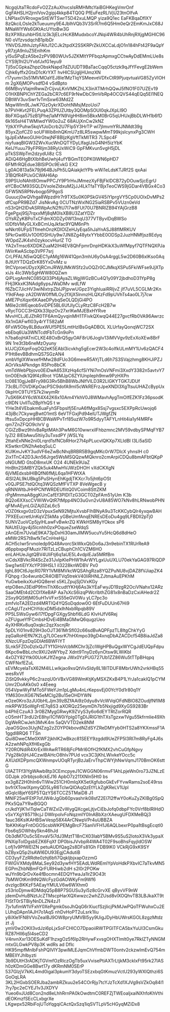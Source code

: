 NcgqUtaTRcdoFvO2ZzAuXhvcsIsRMHMtcYaiBGHKegVmrOnf GgFAHSLH2jrnlVov2gipj4kkp84TQ0Q
PfEuFezRLlVjU23tnOIfvA LNPlax0VRroxgwSitEWTSwrT5D42xuLMQP yiza9Q1ec EaFKBqaDflXY
8zQkciLOsIe2kTueuumy9E4JblhVQb3V3SrR7m6Q5Hm0eQr2EmKmJxC68JMNaWlYWs6GKtAcUYtoBw3G
BzXPX6zuhbH5tLIz3k3jELcHcKBMudxbcoYJNqi4WR4bUhRnjRXjgMGHlC96N0 oVfzvsdqchB1plbDr
YNVDSJthhJztyFAItJ12CJk2tpdX2SSKRPrZkUXCCaLdjO1n184hFt42F9aQpYyR7zjA9nluZ5EnlhKm
yI5uSPqEzA5be2zPV9B0WUv5JZKMltYPFbqzApmxgCCtwAyDdEMmLUe8sCYS9j1hl2UYvbfJxfG1eyu9
Tjl5sCGpkaZhpzObskNapd7dZUUDT9BaTacCqqO5ctzk9qJfYFevgE2bWemCjhk6yffx2GtxD1cKrYXT
hvHlCSUgljHUmzXN r17yumri3s51MVMOaYEJ8Ie1MzTIqYSMeeveVDfxCtR9PjuqvtuaVG85ZyVIOHm
2gX6jMOPvsdfD4 vSdBpto 66MBvyVlajmRwwZrCijvuLKnVMKZhLX3inXTMrhQQwJ5fNO1F07UZEv19
O1HXBNPIChYZEGa2bCR7c6EF9rNwDbC9mVbRp4OCQVS44qEQq5El1NEQDBtWV3uvSwr1vTmSxw63Md2Z
MqwWlm9LJwK7GzOykrXDohtNMsjMzoUoi7 b7PVHKvt2FELPuqA3ZPIUZUtby3QOMpSOUI0qkJXpLI9O
8bFXGqa575zB1jPhej1aMYN9VgHH8im5BkxM0BrG5qUHUxjBbDLWH1b6fD 6k165sH4TWMIwdYW0o2uZ
68AUjXnCw2kNZ YjtkXYPuhw5kqVfJoDcrb2U7Flp5Y3HrTP wl7jImvmYRIJNMdt39g 85yxZjofCZ0
soUFWib8nhQKmU7z8LR5swpwMmT99kjsIcynxPg3CWH lgJpExMwoGUHrGtwjNF8BljzKgVftTkMITR3
7LSpc4F niyfuaqBIGW3ZWvXucWnDQTYDyLlfagIJsG4NH5izYbK KeIJYuuu79yFPRIjm38RyUxWiC9
GpFMKvun5vgH5jDL pTkSSWpTm2dzydUi8z CS ADiQ46HgBtXIbhBeUwhj4ufYBGmTEOPK0lWN6pHD7
6FMfrRQEdue3BlSlPOc9EvkG EX2 Lg0AO813a5k79j964BJsPh5LQAiakjktYPb wWi1eLdsKTJRf2S
qxAai 31BQfR4PUxGCWAH6Ap S9PSUoNAht8OmwPPCJY9P1rHvJMmezXyFBjFklDCB72yDOuwSjcEgrU
eYCBoCM93SQLDVxoleZldxuM2jJJ4LkTfaTYBjxTeoCWS9jGDar4VBGx4Co3GFW5N5RPNvbogp5P9goS
Guuucj0wQVhga8WpzdHr7r9TXSu0K0PSkGV45iYIprgVY5Cp0UOlxDvMPs2dfCspPR9BZd7 JisNkvAg
0CUTNzWxING25iaRSBPv5VUzn0eVd nS3rQH2IDvASRWpAcN2ftU7I7w8FUt70U7BNRlZB94YAjGrzB8
FgePgxj9Sj7rqxxMfj8qM0IsXB8U3ZatYDZr GYsRZyKBPoTxCFdmXODZy0W13nqU377VTByvlDqBWSo
t0DfbVMyGLXxBCmUqJkfac9YQM6nPh wNkrt6UFpSTfmehOnzKDIOlZeHJyEqa5hJaYnASJ88flMRKUV
5PkrGwl6Uv1O0fDSHUy9w7JN8Zg48ytxYYbbE0ODSp2JuzHNMfjsz8EdyqWOpdZJK4xh0zykocvHurlZ
TO YA2xTmsc6XDDKZuaM2lH4EV8QhFpmrDnpHDKikX3uWfMpyf7QTFNQXPJalWiirKwAScbp3VPF7srj
CrLPFALN5wQQEC1yAMg16W41Qpn3mhU6yOsA4rggL5w2D60B6xIKso0Aq8JtUtYTDQzDrK85YxDvMz u
9tCVproeUDyzXjRCmJRWjUMkWSfz2uOQZr0CJMkqXSPu5FkiWFse9JjXTpxiJs 4Ic3WbSgHWW80QZwn
QiPLvgAmNC085QI33Pt4jAyaZLWgjWGzBCu4Q1y09Y2jbdhoD31YpP8g FHj3KkxK3NAdg6ypsJWaDMv
wdLfW f6ZbC7JicHV3wiNlxtrpZbIJPjpvwUGpz3YighIuaiRRIjvZ  jIf7uVL5CGLMr2Kn Y9dFAep
zA2DWW0ffMLOy2fXjX5lnmzHLQXzFd9pUVhTs4ao0L7j7cw aME7PoXqxr6KAaeDPybqSeOLQDjGi4PO
M6le2cWEqeob5viDPE5BL6UfJIyCLyRtzC8FcH2B7w vRycTGCC3HQXk33IpzOv27xrIKwMJEBxHYRve
MvvHCLJEJZhR0TF6AmQyvqinMH1TFivkQXwqQ44E27gvcfRb0VA96AwrzcXk1nGAFwfI03y4rYT582aM
6FxW5Oby8LBduxWUf5PE5LmtHzlBsGqADBOL XLUrfayQonqWC72SX ebEbq6Ua3WNTcdtFbTcGn9oPn
h7ba6ojHATniCLKE48OxBrQ5gyOAF8rU6JogIv13iMVVgv9zExXoXEw8BrF 9N 1re3t3b6neMzOyuny
kUJCjGXqnFoqOQ2eK5EAbl3icvkhg5gEcer2W3c4oIfkULmMY1Uv6zQACF4P1Ht8evBBdhmQS7SGzAN4
xmbVfglXWwxefHMw28dFUo3G6mewR5AYjTLd6h7S3SVajzhmg8KHJiPZJAOrVksAPkndgn R5Pro8bCK
vmTdWebPbjovo0EiDwA653XzHq4cfSiYNi7mOsVNFmi3XxdY3382n5avtvY7tinO0Ehdk1Q9f4zlRrot
YGMJpC6ZYIUnpIeph9mw9PzHXPn lc08E10gjJeBFry98G3Rv5BhB8WbJNIfVlLD3R2LIGKYTGK7JDUf
73cBLiTOVDiKpOacPSC9dofA9mI5cWkREFrzJpeXNDl3XgTtsuUHAZcBypUx0kpHrC9TUYS7k2iwymRr
7uSK6K4Y6cWX4X42K6x10Am4YkhV0J8WMavhAygTmOIfEZK1Fz36psodKc9lDN UvllTu2BpYhQS t w
YHe3t4VEbakm6uaFyhSFbpsIfj5EruA6fMgx8Ssj7vgsxc5EXPpRcUwojq6 43jiBc7CkywgBwtO1mtS
6eVTFGxjPd94elUTJWgfZN lftsu5xDpcpHHBCBWaWPvTrf85uzW7o9R5dyyTAFYLnHit4ia1yf4MRFe
qm7ZnZFQO9chrV g CGiZzBwz9hIvBaRptMAh3PwM6G10wwrxilFhbzmnc2MV59vdbySPMqFYB7IyZl2
8IEbAwu5Itiiy3uTxsdPY jWSLYq 2ttahExNNe2ni0Lrqrd1sfNCbRHor27t4pPLucvlQKXp7XLIdBl
I3Li5aSlD KSwtkrrDN2hAebq5uLC KUIKmJvKY3udVF6eZwBcNhqBRBR5B9gqMKc0rW7DIcX yhnsIH
c0 2ix1TnC42D3Jkn56Jrge5WsMSQQzwMQknro2cmArpiCDQu8bmAFbtQKpPoNGUMD GtoD8mxUK O24
4UNEk9UaZ HnBtn2SiMBYZQk5uk4MwHVJWzDHOH vXdCKXgN 6jVMEdxsblHlBQfN6fMjL6qa1HFWtXA
4ISI2AL9kUBkg5PuSHynEhKgdjTKXcr7o5jht6pOSt v0QJPSE7tdQOtq3WQSzMfFVTXP 8VeWgecB y
qRNNWtbJHHPCNfWRDEUfIitQ0VCoim8SttZKM rPgMmmaA8ggKUnCafEf3PlDlTzG3GCT0ZpFAm51yUm
K3b 8Q2o6XXscCVWiWvQtR7tMpp4NO3uGvn2vU8A85WO7kNv8hLRNwobPHNqFMvAEynLGiZAj0ZaL6c5
vOZ0tkxgv0zD3zVpuxSeN92MjtuXvsbFIhBNyA9u3TcKKCybQlr4yxqwBAH 7PXEEucretUnKqVZ5kMa
yGBeUmfAnqENREsDEoDu4gq9LFBDIl2pTj0 5UNVZuoVCp5jylHLawFvBwkrZQ KWkHSM8yYOkox sP6
NAUtEUgv4ji5Icnhh0zxPOqueZseWdqS zAnGEm7UvlaE9KA73pDxHi30amJIMW5ucuYu5HcQ6d8dHeO
eMWr2RS7t8wfkTeCnHreHjjJ ACH5cIwr5rvnoIedp9Q48AvorcSkWkxQbDo6aJ3n9ebinTX1RUrReA9
d6ppbxpqFMuzir7RITzLzCBuphCh1CVZM6HO enLAHUeJigtQBV4UliFtj6q1aUE5L4vdpIEJa5MRfBm
viCdsXBVkcRl4ScZe31JvIpKlePHW1hArWYLgxUuUXLU70ekYaGAG97RiQDPSwg1wtiElYXcYP39HSL1
iI3228knWDBV Px0 lghL89Ct6JqcR07RY1VM8MVkcWQSAhgRza8YQZPuNU8vjDAZ8fVJiapZK4FQhpg
r3o4wunbCR4OIBTVq5trekV40liRHNLZJtmaAuEPKhM YuGwbeikxXuHGQ8ereI s5KLZpujSjOVxKGy
etpO8enJ3EidP9fmiThX6cudtYKHj6As3kYEaFwyJD19zgR2OciVNahx12ARzSaaOMEt4d2CDl1XeBAP
Aa7sXcS6izqPWcrlbthZG81x8nBaDzCxiAHedr2Z 2Sxy9QStfjM05uH1vVFxrS55eGV0Wu yLC7pc3o
zmfvloTA2EDzd4MRTIQ4YQSoDqdow0O 6EtFuDUUn67Hi9 cCAgUTzxHChYdcxDM5dxIhNxblRpqb89V
PP5LSWsGyw6i17fDpgFGXgyShbfI6LdG KlvHJfV6Rej oZFUgueYfFCmbsHDvEi4BMaGMwQ6qugzUeo
4yXHRKv8uq0xqkc2qzXscnjRr 5pDLYi01nv829H3oOJT361MrSfl02c66sdBvAQPFpzTL8ItgChkYyG
zqGaRoHEfN7K2Lg7L0CesrK7hHXmpo39gD4xnqDbAZACDcf54B8iaJdZa8XNzcUFpzDqGDlAt6BWFIYT
SLnk5FZOoDzlxQJTYf1GHsVcbMKChr3jZcIWgHPBuQgxWYCgJdEUQpFdpu6Kpc6wBbLchc9XU2eWYbyZ
Xdnt9TnyDz6ynOtsw9LWiKbI 4xOZY82Ytk00UoKJ1fZegna JWx0YzPUG727Ub1ZZ86Wu5tTTpBHqpq
CWFNxfEZuL sEVMcyelaTsX62M4ILLwlkjao9xsQtVivSIdy8L18lTDUF8MbrUWh2vrkHBq55wesRxVf
ZiStQ9vkkyP6c2razqU0rVBxVG89WmKtjKyMSXZKxB4P1LYrJa1cakIQ1pCYMUmr2DoAKk0s0 x4Eeeg
054VpwWyFMTo5FWeYJm1pLgMu4nLrKepsvEj00YcY0d1r80q1Y YM630mXG67N5eMClg2Bu15eOHDYWN
eOze0Kro3zJU0bHLJjm39zBZfAAi9z0dyu8vVcWVqiOFdNBlO8ZOudjfNfIM8mkRPW3SoWgFrtE7q8S3
aXORQz25eymDh7b5Nxjigd9XyGS9283Br b4PhECzuA3 3r0BZMygGRwyK9ZVyS3y6o6dEYTRtZorRQR
cO5mHT3rdU2rE8hyi1CfW0iYplg0TgDIJRIG1thTXsTgzxw1Vgu55kfrmlie49XhDgWeRCwJeh3MvK4m
5aQVVTD2ek8NM JpaOSQoo3UyjNZzg2zZOYP0kbovdNZdSYZReDMYyb0HTS2a8YKXmssF1A1ggdl8RQ6
TTSn Qui8DweCMe0XWF2jkhIK2wBkzc81SEEY9zgdd9UeZFP5l3RI7m8RyFg4J6sA2zwhNPqXfH6xgGb
Y20RONdiR4XrExWrAwRTR68jFcPMrl6OfH2fKMX2vhCuGfpNgvy 7Vg28k0jHJ4CzwlBAHcO8hlv7PUd
vcx3C3jKhLWivkeYOcc5c AXUdXDPpmcQXWnmpvUOqRTyrjBzJaErvThpCWYjhNwVqmJ170BmOK6sttG
UIAZTFf3lYgWAwb8tp3CEmcpyeJ1CWGGN06rmvF1AhLpjeWn0ro73JZNLzEGDJpk z0rbbjso8ckEJ16
ApbO7z211XNln5Ht0 bs xx3g8Z2H0hIn6vTIWw251CH0mIqXK5etXgfuboGkEvFYvwRams2soE49rss
bvfrlXTowlXpmyQD5LyR6TcIwQlOAqQzEtYLkZgKReLV1Upl dGqIcI8jeY6SP5TQzYS6TCCZ5TMaiD8
J1 MNIF25wIFEtP7ofJW4rJgGb60pvashrik08sfZ2El7I2ffwY0oKuZyZKIBg0SpQPKx5Qa7YRwBGQO
crJkdYjlK1vlTqlwCaTWZxIZvWygQXcgeLjtjvCiEbJofq0dbpFYc0Vrf8bIRlHdOvSxYXgY85719cjJ
DWlrpoIvFoNqzmIY0InABbXzrXAeugUFDXMeBQj3 1auc36KslKAHBSwVesp58X4ArCNwpVPr4uUBBZA
1bKKhKqrFntOGOScsbWKPEMgBrcF7SanlVFH1J6AQLbexrP0pa1tBsgEcqtl0Fbs6qSOWhby5kn46hJd
Ob3dM7Ou5c5EnvaV5i7dJ3MztT18nCX03IabY5BMv9S5uS2lotoX3Vk3ypaXPNXipToIDgsbEZK6FqXf
DP0bisJVvbpR4WA4T02F9soBhsFqyjIdOSW Lofj1v9PfWElZN petuAUDfQag2s8DFs81Gh FDB9lK0
VCkRjG9xK9SY bZByxQ5p2IsAWl6DU93EgjCAdutiB CD3yyFZzRRdte0zhj6bfi7QqkIjbjxapOzzmG
FWlGVXMdy8MaLSey92d3ywfHY5EAdLWdREmlYpVoHdkPXbvIC7aTkvMN5EGPmZhbNBmFQrFURHiwb2dH
s2l0r2POKw wJYn9bQrDvXe4fBocmn4EDQYfwaJa1lrZ9O43t 7bMWOtKm9tNQWcFyzGdAOWKyFm9Wf6
dvzIgcBKKzF5AEayYMULV6w6WXhm0 z53rloDjmw4DMdqQ5pB8P7SGUSu3yi5z8cGrvXE qByvVF9nW
jdemDvHuBNztJcZTMscpHarXQXwwzc2whZZUsd8vlXOQhvTB3LBJkaXT9tFIStT0rSTBiyNnDLZN4zJ1
7jv1ufimW1VFxhY0XePgmk0soJhQqG6rXiucfSzjlicjPkMJwPQoTFWuhxCu2ELUhqDApn1AJH7o1AqS
nhDvHoPT2uLsrk1Iiu y8iXle1FN8VVoZeaIBJ9OW8pryUMVBl5yy9UigJDyHbUWrsKGOL8zgzMtdzzt
Jj ymV0w2OKll3vdJzi6pLjxSoFCHICO7DpaoiiRWTPGITFCA5bxYuUI3CsmGkuRZ87HII6q5l4seCD2
V4nvnXxr13OESuKdF1hzxgOz5f6lp2RHywFxvsgOHXTlmlt0ye7RkIZTyNNGMmtxGLGwkPV8p3K wdRs
ad DfIc HK95mpfMnIbFshPQIVlY3pwiMLEJqmChVfmbDWT0ontv2ckzwImEvQ754mMBEIlYJhlbyzti
3b9DUtH3rADKjTGVmfOzRlczOgTb5uxVvisePtiAXTrLtjkM3cklxFt95rk27IASh0zKDmGGe8Bwt17y
dKRmNM0SErP 537GIzjV7kKL4md0igal3pkumY3dyoTSEzxbqGtKmuzVctU293yWXIQthzi6SGoOqLRA
3KL2HGxbSOERJba2ambRZkuu2e54COrRjy7tcYJzTcXd1XJVg9sVZkOq84I17ry7pc2eCYEJ1v3JXDYV
 Yueo6vJUd8Con2nd8eLhhRrnPA0kOwdtmC0REFZjTWEoaljxaiNXhfoKhVthidEOKmzfSEcCLxbgrXe
LKgwpx52RbiFojUToYqgqiCActQxSzq1iqSVTLpV5cHGyqMZiDx8
